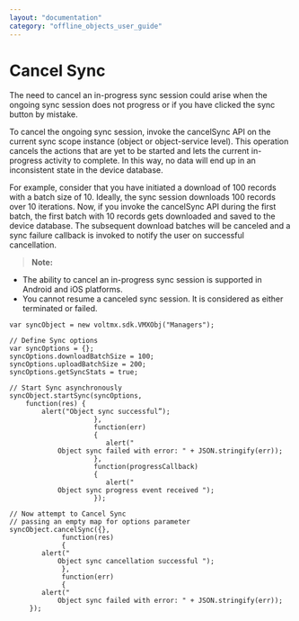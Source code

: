 ```yaml
---
layout: "documentation"
category: "offline_objects_user_guide"
---         
```


Cancel Sync
===========

The need to cancel an in-progress sync session could arise when the ongoing sync session does not progress or if you have clicked the sync button by mistake.

To cancel the ongoing sync session, invoke the cancelSync API on the current sync scope instance (object or object-service level). This operation cancels the actions that are yet to be started and lets the current in-progress activity to complete. In this way, no data will end up in an inconsistent state in the device database.

For example, consider that you have initiated a download of 100 records with a batch size of 10. Ideally, the sync session downloads 100 records over 10 iterations. Now, if you invoke the cancelSync API during the first batch, the first batch with 10 records gets downloaded and saved to the device database. The subsequent download batches will be canceled and a sync failure callback is invoked to notify the user on successful cancellation.

> **Note:**  
*   The ability to cancel an in-progress sync session is supported in Android and iOS platforms.  
*   You cannot resume a canceled sync session. It is considered as either terminated or failed.  

```
var syncObject = new voltmx.sdk.VMXObj("Managers");

// Define Sync options
var syncOptions = {};
syncOptions.downloadBatchSize = 100;
syncOptions.uploadBatchSize = 200;
syncOptions.getSyncStats = true;

// Start Sync asynchronously
syncObject.startSync(syncOptions,
    function(res) {
        alert("Object sync successful”);
                     }, 
                     function(err)
                     {
                        alert("
            Object sync failed with error: " + JSON.stringify(err));
                     },
                     function(progressCallback)
                     {
                        alert("
            Object sync progress event received ");
                     });

// Now attempt to Cancel Sync
// passing an empty map for options parameter
syncObject.cancelSync({}, 
             function(res)
             {
		alert("
            Object sync cancellation successful ");
             }, 
             function(err)
             {
		alert("
            Object sync failed with error: " + JSON.stringify(err));
	 });
```
